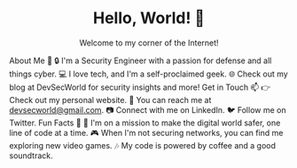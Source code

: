 <div align="center">
  <h1>Hello, World! 👋</h1>
  <p>Welcome to my corner of the Internet!</p>
</div>


About Me 🚀
🔒 I'm a Security Engineer with a passion for defense and all things cyber.
💻 I love tech, and I'm a self-proclaimed geek.
🌐 Check out my blog at DevSecWorld for security insights and more!
Get in Touch 📫
👉 Check out my personal website.
📧 You can reach me at devsecworld@gmail.com.
📷 Connect with me on LinkedIn.
🐦 Follow me on Twitter.
Fun Facts 🎉
🚀 I'm on a mission to make the digital world safer, one line of code at a time.
🎮 When I'm not securing networks, you can find me exploring new video games.
🎶 My code is powered by coffee and a good soundtrack.
```

